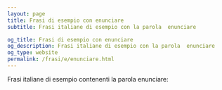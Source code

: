 ```yaml
---
layout: page
title: Frasi di esempio con enunciare 
subtitle: Frasi italiane di esempio con la parola  enunciare

og_title: Frasi di esempio con enunciare 
og_description: Frasi italiane di esempio con la parola  enunciare
og_type: website
permalink: /frasi/e/enunciare.html
---
```


Frasi italiane di esempio contenenti la parola enunciare:


